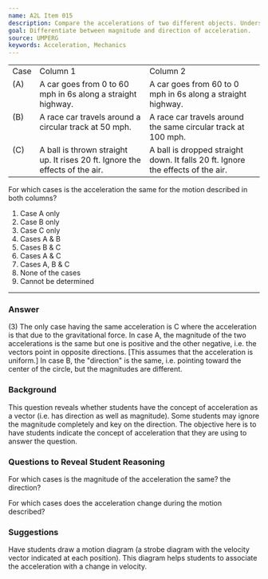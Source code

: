 ```yaml
---
name: A2L Item 015
description: Compare the accelerations of two different objects. Underscores importance of both magnitude and direction.
goal: Differentiate between magnitude and direction of acceleration.
source: UMPERG
keywords: Acceleration, Mechanics
---
```


<table>

<tr valign=top><td>Case</td><td>Column 1</td><td>Column 2</td></tr>

<tr valign=top><td>(A)</td><td>A car goes from 0 to 60 mph in 6s along a
straight highway.</td><td>A car goes from 60 to 0 mph in 6s along a
straight highway.</td></tr>

<tr valign=top><td>(B)</td><td>A race car travels around a circular
track at 50 mph.</td><td>A race car travels around the same circular
track at 100 mph.</td></tr>

<tr valign=top><td>(C)</td><td>A ball is thrown straight up.  It rises
20 ft.  Ignore the effects of the air.</td><td>A ball is dropped
straight down.  It falls 20 ft.  Ignore the effects of the
air.</td></tr>

</table>

For which cases is the acceleration the same for the motion described
in both columns?	


1. Case A only
2. Case B only
3. Case C only
4. Cases A &amp; B
5. Cases B &amp; C
6. Cases A &amp; C
7. Cases A, B &amp; C
8. None of the cases
9. Cannot be determined

<hr/>

### Answer

(3)  The only case having the same acceleration is C where the
acceleration is that due to the gravitational force.  In case A, the
magnitude of the two accelerations is the same but one is positive and
the other negative, i.e. the vectors point in opposite directions. 
[This assumes that the acceleration is uniform.] In case B, the
"direction" is the same, i.e. pointing toward the center of the circle,
but the magnitudes are different.

### Background

This question reveals whether students have the concept of acceleration
as a vector (i.e. has direction as well as magnitude).  Some students
may ignore the magnitude completely and key on the direction.   The
objective here is to have students indicate the concept of acceleration
that they are using to answer the question.

### Questions to Reveal Student Reasoning

For which cases is the magnitude of the acceleration the same?  the
direction?

For which cases does the acceleration change during the motion
described?

### Suggestions

Have students draw a motion diagram (a strobe diagram with the velocity
vector indicated at each position).  This diagram helps students to
associate the acceleration with a change in velocity.
